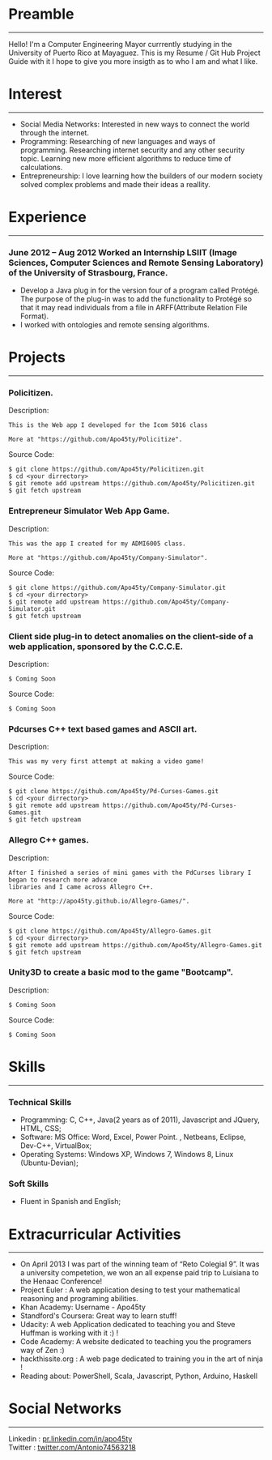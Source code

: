 # Preamble
***
Hello! I'm a Computer Engineering Mayor currrently studying in the University of Puerto Rico at Mayaguez.  This is my Resume / Git Hub Project Guide with it I hope to give you more insigth as to who I am and what I like. 


# Interest
***
* Social Media Networks: Interested in new ways to connect the world through the internet.
* Programming: Researching of new languages and ways of programming. Researching internet security and any other security topic. Learning new more efficient algorithms to reduce time of calculations.
* Entrepreneurship: I love learning how the builders of our modern society solved complex problems and made their ideas a reallity.

# Experience 
***
### June 2012 – Aug 2012 Worked an Internship LSIIT (Image Sciences, Computer Sciences and Remote Sensing Laboratory) of the University of Strasbourg, France.
* Develop a Java plug in for the version four of a program called Protégé. The purpose of the plug-in was to add the functionality to Protégé so that it may read individuals from a file in ARFF(Attribute Relation File Format).
* I worked with ontologies and remote sensing algorithms.


# Projects
***


### Policitizen.
  Description:
```
This is the Web app I developed for the Icom 5016 class 

More at "https://github.com/Apo45ty/Policitize".
```
  Source Code:
```
$ git clone https://github.com/Apo45ty/Policitizen.git
$ cd <your dirrectory>
$ git remote add upstream https://github.com/Apo45ty/Policitizen.git
$ git fetch upstream
```

### Entrepreneur Simulator Web App Game.
  Description:
```
This was the app I created for my ADMI6005 class.

More at "https://github.com/Apo45ty/Company-Simulator".
```
  Source Code:
```
$ git clone https://github.com/Apo45ty/Company-Simulator.git
$ cd <your dirrectory>
$ git remote add upstream https://github.com/Apo45ty/Company-Simulator.git
$ git fetch upstream
```


### Client side plug-in to detect anomalies on the client-side of a web application, sponsored by the C.C.C.E. 
  Description:
```
$ Coming Soon 
```
  Source Code:
```
$ Coming Soon 
```

### Pdcurses C++ text based games and ASCII art.
  Description:
```
This was my very first attempt at making a video game!
```
  Source Code:
```
$ git clone https://github.com/Apo45ty/Pd-Curses-Games.git
$ cd <your dirrectory>
$ git remote add upstream https://github.com/Apo45ty/Pd-Curses-Games.git
$ git fetch upstream
```


### Allegro C++ games. 
 Description:
```
After I finished a series of mini games with the PdCurses library I began to research more advance 
libraries and I came across Allegro C++. 

More at "http://apo45ty.github.io/Allegro-Games/".
```
  Source Code:
```
$ git clone https://github.com/Apo45ty/Allegro-Games.git
$ cd <your dirrectory>
$ git remote add upstream https://github.com/Apo45ty/Allegro-Games.git
$ git fetch upstream
```

###  Unity3D  to create a basic mod to the game "Bootcamp".
  Description:
```
$ Coming Soon 
```
  Source Code:
```
$ Coming Soon 
```

# Skills 
***
### Technical Skills 
* Programming: C, C++, Java(2 years as of 2011), Javascript and JQuery, HTML, CSS;
* Software: MS Office: Word, Excel, Power Point. , Netbeans, Eclipse, Dev-C++, VirtualBox;
* Operating Systems: Windows XP, Windows 7, Windows 8, Linux (Ubuntu-Devian);

### Soft Skills
* Fluent in Spanish and English;


# Extracurricular Activities
***
* On April 2013 I was part of the winning team of “Reto Colegial 9”. It was a university competetion, we won an all expense paid trip to Luisiana to the Henaac Conference!
* Project Euler : A web application desing to test your mathematical reasoning and programing abilities. 
* Khan Academy: Username - Apo45ty
* Standford's Coursera: Great way to learn stuff!
* Udacity: A web Application dedicated to teaching you and Steve Huffman is working with it :) !
* Code Academy: A website dedicated to teaching you the programers way of Zen :)
* hackthissite.org : A web page dedicated to training you in the art of ninja !
* Reading about: PowerShell, Scala, Javascript, Python, Arduino, Haskell

# Social Networks
*** 
Linkedin : <a href="https://pr.linkedin.com/in/apo45ty">pr.linkedin.com/in/apo45ty </a><br/>
Twitter : <a href="https://twitter.com/Antonio74563218">twitter.com/Antonio74563218</a><br/>
